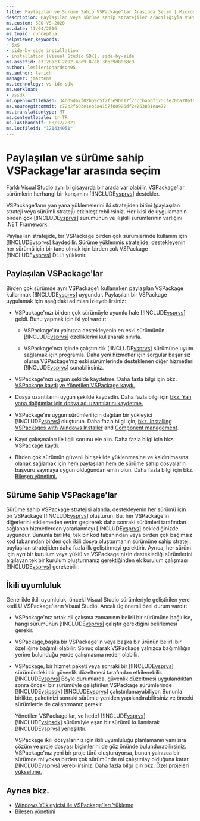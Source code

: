 ```yaml
---
title: Paylaşılan ve Sürüme Sahip VSPackage'lar Arasında Seçim | Microsoft Docs
description: Paylaşılan veya sürüme sahip stratejiler aracılığıyla VSPackage'ların birden çok sürümü ve Visual Studio yan yana yüklemeleri hakkında .NET Framework.
ms.custom: SEO-VS-2020
ms.date: 11/04/2016
ms.topic: conceptual
helpviewer_keywords:
- SxS
- side-by-side installation
- installation [Visual Studio SDK], side-by-side
ms.assetid: e3128ac3-2e92-48e9-87ab-3b6c9d80e8c9
author: leslierichardson95
ms.author: lerich
manager: jmartens
ms.technology: vs-ide-sdk
ms.workload:
- vssdk
ms.openlocfilehash: 34bd5db7f02b69c5f2f3e9b017f7cccbabbf175cfe70ba70af0efb835f7ecc4f
ms.sourcegitcommit: c72b2f603e1eb3a4157f00926df2e263831ea472
ms.translationtype: MT
ms.contentlocale: tr-TR
ms.lasthandoff: 08/12/2021
ms.locfileid: "121434951"
---
```

# <a name="choose-between-shared-and-versioned-vspackages"></a>Paylaşılan ve sürüme sahip VSPackage'lar arasında seçim
Farklı Visual Studio aynı bilgisayarda bir arada var olabilir. VSPackage'lar sürümlerin herhangi bir karışımını [!INCLUDE[vsprvs](../code-quality/includes/vsprvs_md.md)] destekler.

 VSPackage'ların yan yana yüklemelerini iki stratejiden birini (paylaşılan strateji veya sürümli strateji) etkinleştirebilirsiniz. Her ikisi de uygulamanın birden çok [!INCLUDE[vsprvs](../code-quality/includes/vsprvs_md.md)] sürümünün ve ilişkili sürümlerinin varlığını .NET Framework.

 Paylaşılan stratejide, bir VSPackage birden çok sürümlerinde kullanım için [!INCLUDE[vsprvs](../code-quality/includes/vsprvs_md.md)] kaydedilir. Sürüme yüklenmiş stratejide, destekleyenin her sürümü için bir tane olmak için birden çok VSPackage [!INCLUDE[vsprvs](../code-quality/includes/vsprvs_md.md)] DLL'i yüklenir.

## <a name="shared-vspackages"></a>Paylaşılan VSPackage'lar
 Birden çok sürümde aynı VSPackage'ı kullanırken paylaşılan VSPackage kullanmak [!INCLUDE[vsprvs](../code-quality/includes/vsprvs_md.md)] uygundur. Paylaşılan bir VSPackage uygulamak için aşağıdaki adımları izleyebilirsiniz:

- VSPackage'nızı birden çok sürümüyle uyumlu hale [!INCLUDE[vsprvs](../code-quality/includes/vsprvs_md.md)] geldi. Bunu yapmak için iki yol vardır:

  - VSPackage'ını yalnızca destekleyenin en eski sürümünün [!INCLUDE[vsprvs](../code-quality/includes/vsprvs_md.md)] özelliklerini kullanarak sınırla.

  - VSPackage'nızı içinde çalıştırıldık [!INCLUDE[vsprvs](../code-quality/includes/vsprvs_md.md)] sürümüne uyum sağlamak için programla. Daha yeni hizmetler için sorgular başarısız olursa VSPackage'nız eski sürümlerinde desteklenen diğer hizmetleri [!INCLUDE[vsprvs](../code-quality/includes/vsprvs_md.md)] sunabilirsiniz.

- VSPackage'nızı uygun şekilde kaydetme. Daha fazla bilgi için bkz. [VSPackage kaydı](../extensibility/internals/vspackage-registration.md) [ve Yönetilen VSPackage kaydı.](/previous-versions/bb166783(v=vs.100))

- Dosya uzantılarını uygun şekilde kaydedin. Daha fazla bilgi için [bkz. Yan yana dağıtımlar için dosya adı uzantılarını kaydetme.](../extensibility/registering-file-name-extensions-for-side-by-side-deployments.md)

- VSPackage'ını uygun sürümleri için dağıtan bir yükleyici [!INCLUDE[vsprvs](../code-quality/includes/vsprvs_md.md)] oluşturun. Daha fazla bilgi için, [bkz. Installing VSPackages with Windows Installer](../extensibility/internals/installing-vspackages-with-windows-installer.md) and [Component management](../extensibility/internals/component-management.md).

- Kayıt çakışmaları ile ilgili sorunu ele alın. Daha fazla bilgi için bkz. [VSPackage kaydı.](../extensibility/internals/vspackage-registration.md)

- Birden çok sürümün güvenli bir şekilde yüklenmesine ve kaldırılmasına olanak sağlamak için hem paylaşılan hem de sürüme sahip dosyaların başvuru saymaya uygun olduğundan emin olun. Daha fazla bilgi için bkz. [Bileşen yönetimi.](../extensibility/internals/component-management.md)

## <a name="versioned-vspackages"></a>Sürüme Sahip VSPackage'lar
 Sürüme sahip VSPackage stratejisi altında, destekleyenin her sürümü için bir VSPackage [!INCLUDE[vsprvs](../code-quality/includes/vsprvs_md.md)] oluşturun. Bu, her VSPackage'ın diğerlerini etkilemeden evrim geçirerek daha sonraki sürümleri tarafından sağlanan hizmetlerden yararlanmayı [!INCLUDE[vsprvs](../code-quality/includes/vsprvs_md.md)] beklediğinizde uygundur. Bununla birlikte, tek bir kod tabanından veya birden çok bağımsız kod tabanından birden çok ikili dosya oluşturmanın sürümüne sahip strateji, paylaşılan stratejiden daha fazla ilk geliştirmeyi gerektirir. Ayrıca, her sürüm için ayrı bir kurulum veya yüklü ve VSPackage'nizin desteklediği sürümlerini algılayan tek bir kurulum oluşturmanız gerektiğinden ek kurulum çalışması [!INCLUDE[vsprvs](../code-quality/includes/vsprvs_md.md)] gerekebilir.

## <a name="binary-compatibility"></a>İkili uyumluluk
 Genellikle ikili uyumluluk, önceki Visual Studio sürümleriyle geliştirilen yerel kodLU VSPackage'ların Visual Studio. Ancak üç önemli özel durum vardır:

- VSPackage'nız ortak dil çalışma zamanının belirli bir sürümüne bağlı ise, hangi sürümünün [!INCLUDE[vsprvs](../code-quality/includes/vsprvs_md.md)] çalıştır gerektiğini belirlemesi gerekir.

- VSPackage,başka bir VSPackage'ın veya başka bir ürünün belirli bir özelliğine bağımlı olabilir. Sonuç olarak VSPackage yalnızca bağımlılığın yerine bulunduğu yerde çalışmasına neden olabilir.

- VSPackage, bir hizmet paketi veya sonraki bir [!INCLUDE[vsprvs](../code-quality/includes/vsprvs_md.md)] sürümündeki bir güvenlik düzeltmesi tarafından etkilenebilir. [!INCLUDE[vsprvs](../code-quality/includes/vsprvs_md.md)] Böyle durumlarda, güvenlik düzeltmesi uygulandıktan sonra önceki bir sürümüyle geliştirilen VSPackage sürümlerinde [!INCLUDE[vsipsdk](../extensibility/includes/vsipsdk_md.md)] [!INCLUDE[vsprvs](../code-quality/includes/vsprvs_md.md)] çalıştırılamayabiliyor. Bununla birlikte, paketinizi sonraki sürümle yeniden yapılandırabilirsiniz ve önceki sürümlerde de çalıştırmanız gerekir.

  Yönetilen VSPackage'lar, ve hedef [!INCLUDE[vsprvs](../code-quality/includes/vsprvs_md.md)] [!INCLUDE[vsipsdk](../extensibility/includes/vsipsdk_md.md)] sürümüyle eşan bir sürümü kullanılarak [!INCLUDE[vsprvs](../code-quality/includes/vsprvs_md.md)] yerleşiktir.

  VSPackage ikili dosyalarınız için ikili uyumluluğu planlamanın yanı sıra çözüm ve proje dosyası biçimlerini de göz önünde bulundurabilirsiniz. VSPackage'nız yeni bir proje türü oluşturuyorsa, bunun yalnızca bir sürümde mi yoksa birden çok sürümünde mi çalıştırılay olduğuna karar [!INCLUDE[vsprvs](../code-quality/includes/vsprvs_md.md)] verebilirsiniz. Daha fazla bilgi için [bkz. Özel projeleri yükseltme.](../extensibility/internals/upgrading-projects.md#upgrading-custom-projects)

## <a name="see-also"></a>Ayrıca bkz.
- [Windows Yükleyicisi ile VSPackage'ları Yükleme](../extensibility/internals/installing-vspackages-with-windows-installer.md)
- [Bileşen yönetimi](../extensibility/internals/component-management.md)